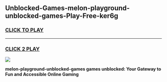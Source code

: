 
## Unblocked-Games-melon-playground-unblocked-games-Play-Free-ker6g
<h3>
<a href="https://premium76.site?title=melon-playground-unblocked-games&ref=12A">CLICK TO PLAY</a></h3>
<hr>

<h3>
<a href="https://premium76.site?title=melon-playground-unblocked-games&ref=12A">CLICK 2 PLAY</a>
  
</h3>

<a href="https://premium76.site?title=melon-playground-unblocked-games&ref=12A"><img src="https://clearcache.store/games.png"></a>


**melon-playground-unblocked-games games unblocked: Your Gateway to Fun and Accessible Online Gaming**

